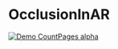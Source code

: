 # OcclusionInAR

[![Demo CountPages alpha](https://share.gifyoutube.com/KzB6Gb.gif)](https://www.youtube.com/watch?v=ek1j272iAmc)
